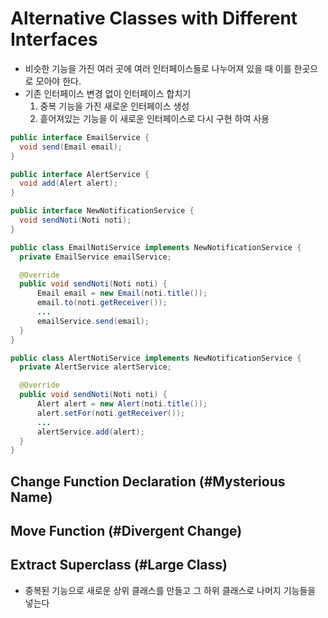 # Alternative Classes with Different Interfaces
* 비슷한 기능을 가진 여러 곳에 여러 인터페이스들로 나누어져 있을 때 이를 한곳으로 모아야 한다.
* 기존 인터페이스 변경 없이 인터페이스 합치기
  1. 중복 기능을 가진 새로운 인터페이스 생성
  2. 흩어져있는 기능을 이 새로운 인터페이스로 다시 구현 하여 사용

```java
public interface EmailService {
  void send(Email email);
}

public interface AlertService {
  void add(Alert alert);
}

public interface NewNotificationService {
  void sendNoti(Noti noti);
}

public class EmailNotiService implements NewNotificationService {
  private EmailService emailService;

  @Override
  public void sendNoti(Noti noti) {
      Email email = new Email(noti.title());
      email.to(noti.getReceiver());
      ...
      emailService.send(email);
  }
}

public class AlertNotiService implements NewNotificationService {
  private AlertService alertService;

  @Override
  public void sendNoti(Noti noti) {
      Alert alert = new Alert(noti.title());
      alert.setFor(noti.getReceiver());
      ...
      alertService.add(alert);
  }
}
```

## Change Function Declaration (#Mysterious Name)
## Move Function (#Divergent Change)
## Extract Superclass (#Large Class)
* 중복된 기능으로 새로운 상위 클래스를 만들고 그 하위 클래스로 나머지 기능들을 넣는다 